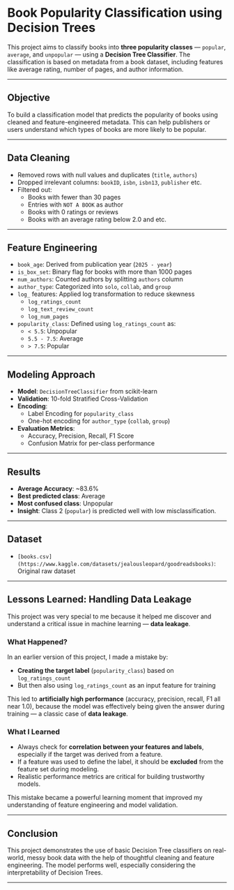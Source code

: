 # Book Popularity Classification using Decision Trees

This project aims to classify books into **three popularity classes** — `popular`, `average`, and `unpopular` — using a **Decision Tree Classifier**. The classification is based on metadata from a book dataset, including features like average rating, number of pages, and author information.

---

## Objective
To build a classification model that predicts the popularity of books using cleaned and feature-engineered metadata. This can help publishers or users understand which types of books are more likely to be popular.

---

## Data Cleaning
- Removed rows with null values and duplicates (`title`, `authors`)
- Dropped irrelevant columns: `bookID`, `isbn`, `isbn13`, `publisher` etc. 
- Filtered out:
  - Books with fewer than 30 pages
  - Entries with `NOT A BOOK` as author
  - Books with 0 ratings or reviews
  - Books with an average rating below 2.0 and etc.

---

## Feature Engineering
- `book_age`: Derived from publication year (`2025 - year`)
- `is_box_set`: Binary flag for books with more than 1000 pages
- `num_authors`: Counted authors by splitting `authors` column
- `author_type`: Categorized into `solo`, `collab`, and `group`
- `log_` features: Applied log transformation to reduce skewness
  - `log_ratings_count`
  - `log_text_review_count`
  - `log_num_pages`
- `popularity_class`: Defined using `log_ratings_count` as:
  - `< 5.5`: Unpopular
  - `5.5 - 7.5`: Average
  - `> 7.5`: Popular

---

## Modeling Approach
- **Model**: `DecisionTreeClassifier` from scikit-learn
- **Validation**: 10-fold Stratified Cross-Validation
- **Encoding**:
  - Label Encoding for `popularity_class`
  - One-hot encoding for `author_type` (`collab`, `group`)
- **Evaluation Metrics**:
  - Accuracy, Precision, Recall, F1 Score
  - Confusion Matrix for per-class performance

---

## Results
- **Average Accuracy**: ~83.6%
- **Best predicted class**: Average
- **Most confused class**: Unpopular
- **Insight**: Class 2 (`popular`) is predicted well with low misclassification.
  
---

## Dataset 
- `[books.csv](https://www.kaggle.com/datasets/jealousleopard/goodreadsbooks)`: Original raw dataset
---
## Lessons Learned: Handling Data Leakage

This project was very special to me because it helped me discover and understand a critical issue in machine learning — **data leakage**.

### What Happened?
In an earlier version of this project, I made a mistake by:
- **Creating the target label** (`popularity_class`) based on `log_ratings_count`
- But then also using `log_ratings_count` as an input feature for training

This led to **artificially high performance** (accuracy, precision, recall, F1 all near 1.0), because the model was effectively being given the answer during training — a classic case of **data leakage**.

### What I Learned
- Always check for **correlation between your features and labels**, especially if the target was derived from a feature.
- If a feature was used to define the label, it should be **excluded** from the feature set during modeling.
- Realistic performance metrics are critical for building trustworthy models.

This mistake became a powerful learning moment that improved my understanding of feature engineering and model validation.

---
## Conclusion
This project demonstrates the use of basic Decision Tree classifiers on real-world, messy book data with the help of thoughtful cleaning and feature engineering. The model performs well, especially considering the interpretability of Decision Trees.

---
